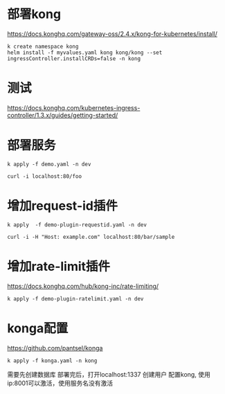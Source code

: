 # 部署kong
https://docs.konghq.com/gateway-oss/2.4.x/kong-for-kubernetes/install/
```
k create namespace kong
helm install -f myvalues.yaml kong kong/kong --set ingressController.installCRDs=false -n kong
```

# 测试
https://docs.konghq.com/kubernetes-ingress-controller/1.3.x/guides/getting-started/

# 部署服务
```
k apply -f demo.yaml -n dev

curl -i localhost:80/foo
```

# 增加request-id插件
```
k apply  -f demo-plugin-requestid.yaml -n dev

curl -i -H "Host: example.com" localhost:80/bar/sample
```

# 增加rate-limit插件
https://docs.konghq.com/hub/kong-inc/rate-limiting/

```
k apply -f demo-plugin-ratelimit.yaml -n dev
```

# konga配置
https://github.com/pantsel/konga
```
k apply -f konga.yaml -n kong
```
需要先创建数据库
部署完后，打开localhost:1337
创建用户 
配置kong, 使用ip:8001可以激活，使用服务名没有激活